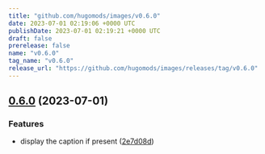 ```yaml
---
title: "github.com/hugomods/images/v0.6.0"
date: 2023-07-01 02:19:06 +0000 UTC
publishDate: 2023-07-01 02:19:21 +0000 UTC
draft: false
prerelease: false
name: "v0.6.0"
tag_name: "v0.6.0"
release_url: "https://github.com/hugomods/images/releases/tag/v0.6.0"
---
```


## [0.6.0](https://github.com/hugomods/images/compare/v0.5.1...v0.6.0) (2023-07-01)


### Features

* display the caption if present ([2e7d08d](https://github.com/hugomods/images/commit/2e7d08dbf620e4c0ef3d14d0de28773aa3a1195f))
